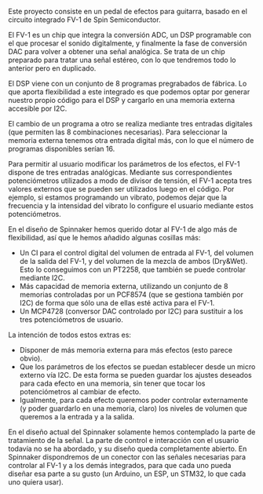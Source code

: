 Este proyecto consiste en un pedal de efectos para guitarra, basado en el circuito integrado FV-1 de Spin Semiconductor.

El FV-1 es un chip que integra la conversión ADC, un DSP programable con el que procesar el sonido digitalmente, y finalmente la fase de conversión DAC para volver a obtener una señal analógica. Se trata de un chip preparado para tratar una señal estéreo, con lo que tendremos todo lo anterior pero en duplicado.

El DSP viene con un conjunto de 8 programas pregrabados de fábrica. Lo que aporta flexibilidad a este integrado es que podemos optar por generar nuestro propio código para el DSP y cargarlo en una memoria externa accesible por I2C.

El cambio de un programa a otro se realiza mediante tres entradas digitales (que permiten las 8 combinaciones necesarias). Para seleccionar la memoria externa tenemos otra entrada digital más, con lo que el número de programas disponibles serían 16.

Para permitir al usuario modificar los parámetros de los efectos, el FV-1 dispone de tres entradas analógicas. Mediante sus correspondientes potenciómetros utilizados a modo de divisor de tensión, el FV-1 acepta tres valores externos que se pueden ser utilizados luego en el código. Por ejemplo, si estamos programando un vibrato, podemos dejar que la frecuencia y la intensidad del vibrato lo configure el usuario mediante estos potenciómetros.

En el diseño de Spinnaker hemos querido dotar al FV-1 de algo más de flexibilidad, así que le hemos añadido algunas cosillas más:

* Un CI para el control digital del volumen de entrada al FV-1, del volumen de la salida del FV-1, y del volumen de la mezcla de ambos (Dry&Wet). Esto lo conseguimos con un PT2258, que también se puede controlar mediante I2C.
* Más capacidad de memoria externa, utilizando un conjunto de 8 memorias controladas por un PCF8574 (que se gestiona también por I2C) de forma que sólo una de ellas esté activa para el FV-1.
* Un MCP4728 (conversor DAC controlado por I2C) para sustituir a los tres potenciómetros de usuario.

La intención de todos estos extras es:

* Disponer de más memoria externa para más efectos (esto parece obvio).
* Que los parámetros de los efectos se puedan establecer desde un micro externo vía I2C. De esta forma se pueden guardar los ajustes deseados para cada efecto en una memoria, sin tener que tocar los potenciómetros al cambiar de efecto.
* Igualmente, para cada efecto queremos poder controlar externamente (y poder guardarlo en una memoria, claro) los niveles de volumen que queremos a la entrada y a la salida.

En el diseño actual del Spinnaker solamente hemos contemplado la parte de tratamiento de la señal. La parte de control e interacción con el usuario todavía no se ha abordado, y su diseño queda completamente abierto. En Spinnaker dispondremos de un conector con las señales necesarias para controlar al FV-1 y a los demás integrados, para que cada uno pueda diseñar esa parte a su gusto (un Arduino, un ESP, un STM32, lo que cada uno quiera usar). 

